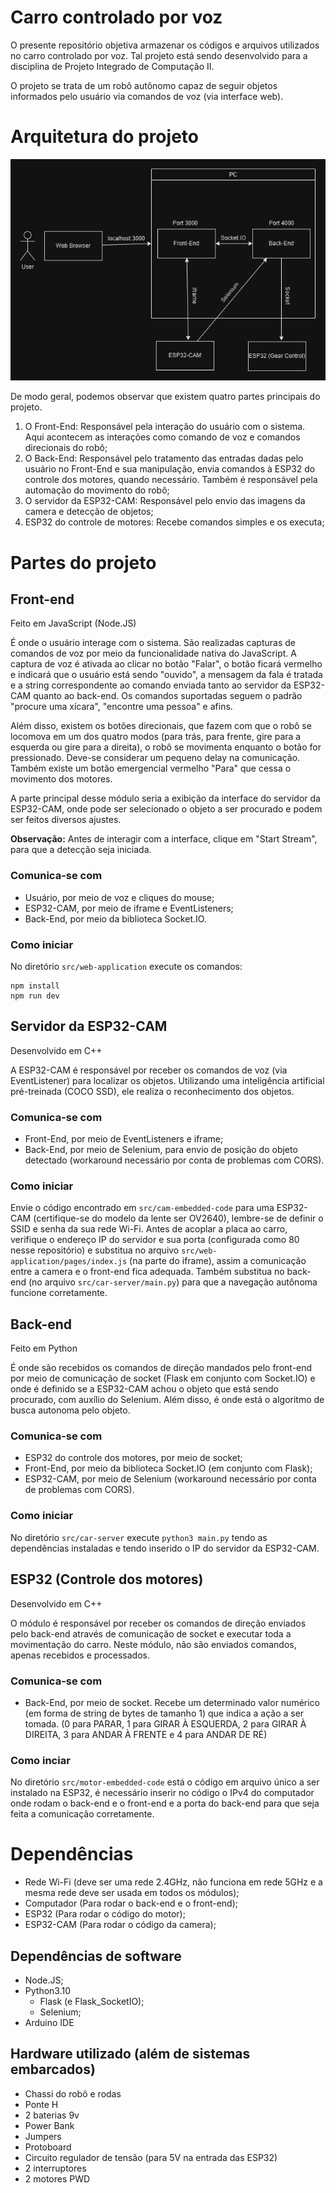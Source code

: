 # Carro controlado por voz

O presente repositório objetiva armazenar os códigos e arquivos utilizados no carro controlado por voz. Tal projeto está sendo desenvolvido para a disciplina de Projeto Integrado de Computação II.

O projeto se trata de um robô autônomo capaz de seguir objetos informados pelo usuário via comandos de voz (via interface web).

# Arquitetura do projeto
![Diagrama da arquitetura do projeto](doc/diagram.png "Diagrama do projeto")

De modo geral, podemos observar que existem quatro partes principais do projeto.

1. O Front-End: Responsável pela interação do usuário com o sistema. Aqui acontecem as interações como comando de voz e comandos direcionais do robô;
2. O Back-End: Responsável pelo tratamento das entradas dadas pelo usuário no Front-End e sua manipulação, envia comandos à ESP32 do controle dos motores, quando necessário. Também é responsável pela automação do movimento do robô;
3. O servidor da ESP32-CAM: Responsável pelo envio das imagens da camera e detecção de objetos;
4. ESP32 do controle de motores: Recebe comandos simples e os executa;

# Partes do projeto

## Front-end

Feito em JavaScript (Node.JS)

É onde o usuário interage com o sistema. São realizadas capturas de comandos de voz por meio da funcionalidade nativa do JavaScript. A captura de voz é ativada ao clicar no botão "Falar", o botão ficará vermelho e indicará que o usuário está sendo "ouvido", a mensagem da fala é tratada e a string correspondente ao comando enviada tanto ao servidor da ESP32-CAM quanto ao back-end. Os comandos suportadas seguem o padrão "procure uma xícara", "encontre uma pessoa" e afins.

Além disso, existem os botões direcionais, que fazem com que o robô se locomova em um dos quatro modos (para trás, para frente, gire para a esquerda ou gire para a direita), o robô se movimenta enquanto o botão for pressionado. Deve-se considerar um pequeno delay na comunicação. Também existe um botão emergencial vermelho "Para" que cessa o movimento dos motores.

A parte principal desse módulo seria a exibição da interface do servidor da ESP32-CAM, onde pode ser selecionado o objeto a ser procurado e podem ser feitos diversos ajustes.

**Observação:** Antes de interagir com a interface, clique em "Start Stream", para que a detecção seja iniciada.

### Comunica-se com
* Usuário, por meio de voz e cliques do mouse;
* ESP32-CAM, por meio de iframe e EventListeners;
* Back-End, por meio da biblioteca Socket.IO.

### Como iniciar
No diretório `src/web-application` execute os comandos:

```
npm install
npm run dev
```

## Servidor da ESP32-CAM

Desenvolvido em C++

A ESP32-CAM é responsável por receber os comandos de voz (via EventListener) para localizar os objetos. Utilizando uma inteligência artificial pré-treinada (COCO SSD), ele realiza o reconhecimento dos objetos.

### Comunica-se com
* Front-End, por meio de EventListeners e iframe;
* Back-End, por meio de Selenium, para envio de posição do objeto detectado (workaround necessário por conta de problemas com CORS).

### Como iniciar
Envie o código encontrado em `src/cam-embedded-code` para uma ESP32-CAM (certifique-se do modelo da lente ser OV2640), lembre-se de definir o SSID e senha da sua rede Wi-Fi. Antes de acoplar a placa ao carro, verifique o endereço IP do servidor e sua porta (configurada como 80 nesse repositório) e substitua no arquivo `src/web-application/pages/index.js` (na parte do iframe), assim a comunicação entre a camera e o front-end fica adequada. Também substitua no back-end (no arquivo `src/car-server/main.py`) para que a navegação autônoma funcione corretamente.

## Back-end

Feito em Python 

É onde são recebidos os comandos de direção mandados pelo front-end por meio de comunicação de socket (Flask em conjunto com Socket.IO) e onde é definido se a ESP32-CAM achou o objeto que está sendo procurado, com auxílio do Selenium. Além disso, é onde está o algoritmo de busca autonoma pelo objeto.

### Comunica-se com
* ESP32 do controle dos motores, por meio de socket;
* Front-End, por meio da biblioteca Socket.IO (em conjunto com Flask);
* ESP32-CAM, por meio de Selenium (workaround necessário por conta de problemas com CORS).

### Como iniciar

No diretório `src/car-server` execute `python3 main.py` tendo as dependências instaladas e tendo inserido o IP do servidor da ESP32-CAM.

## ESP32 (Controle dos motores)

Desenvolvido em C++

O módulo é responsável por receber os comandos de direção enviados pelo back-end através de comunicação de socket e executar toda a movimentação do carro. Neste módulo, não são enviados comandos, apenas recebidos e processados.

### Comunica-se com
* Back-End, por meio de socket. Recebe um determinado valor numérico (em forma de string de bytes de tamanho 1) que indica a ação a ser tomada. (0 para PARAR, 1 para GIRAR À ESQUERDA, 2 para GIRAR À DIREITA, 3 para ANDAR À FRENTE e 4 para ANDAR DE RÉ)

### Como inciar

No diretório `src/motor-embedded-code` está o código em arquivo único a ser instalado na ESP32, é necessário inserir no código o IPv4 do computador onde rodam o back-end e o front-end e a porta do back-end para que seja feita a comunicação corretamente.

# Dependências

* Rede Wi-Fi (deve ser uma rede 2.4GHz, não funciona em rede 5GHz e a mesma rede deve ser usada em todos os módulos);
* Computador (Para rodar o back-end e o front-end);
* ESP32 (Para rodar o código do motor);
* ESP32-CAM (Para rodar o código da camera);

## Dependências de software

* Node.JS;
* Python3.10
    * Flask (e Flask_SocketIO);
    * Selenium;
* Arduino IDE

## Hardware utilizado (além de sistemas embarcados)
* Chassi do robô e rodas
* Ponte H
* 2 baterias 9v
* Power Bank
* Jumpers
* Protoboard
* Circuito regulador de tensão (para 5V na entrada das ESP32)
* 2 interruptores
* 2 motores PWD